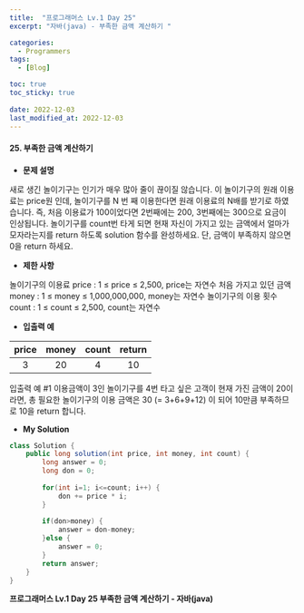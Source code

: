 ```yaml
---
title:  "프로그래머스 Lv.1 Day 25"
excerpt: "자바(java) - 부족한 금액 계산하기 "

categories:
  - Programmers
tags:
  - [Blog]

toc: true
toc_sticky: true
 
date: 2022-12-03
last_modified_at: 2022-12-03
---
```


#### 25. 부족한 금액 계산하기


- **문제 설명** 

새로 생긴 놀이기구는 인기가 매우 많아 줄이 끊이질 않습니다. 이 놀이기구의 원래 이용료는 price원 인데, 놀이기구를 N 번 째 이용한다면 원래 이용료의 N배를 받기로 하였습니다. 즉, 처음 이용료가 100이었다면 2번째에는 200, 3번째에는 300으로 요금이 인상됩니다.
놀이기구를 count번 타게 되면 현재 자신이 가지고 있는 금액에서 얼마가 모자라는지를 return 하도록 solution 함수를 완성하세요.
단, 금액이 부족하지 않으면 0을 return 하세요.

- **제한 사항**

놀이기구의 이용료 price : 1 ≤ price ≤ 2,500, price는 자연수
처음 가지고 있던 금액 money : 1 ≤ money ≤ 1,000,000,000, money는 자연수
놀이기구의 이용 횟수 count : 1 ≤ count ≤ 2,500, count는 자연수

- **입출력 예**

|**price**|**money**|**count**|**return**|
|:---:|:---:|:---:|:---:|
|3 |20|4|10|

입출력 예 #1
이용금액이 3인 놀이기구를 4번 타고 싶은 고객이 현재 가진 금액이 20이라면, 총 필요한 놀이기구의 이용 금액은 30 (= 3+6+9+12) 이 되어 10만큼 부족하므로 10을 return 합니다.

- **My Solution**

```java
class Solution {
    public long solution(int price, int money, int count) {
        long answer = 0;
        long don = 0;
        
        for(int i=1; i<=count; i++) {
            don += price * i;
        }
        
        if(don>money) {
            answer = don-money;
        }else {
            answer = 0;
        }
        return answer;
    }
}
```


**프로그래머스 Lv.1 Day 25 부족한 금액 계산하기 - 자바(java)**